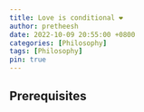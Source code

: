 ```yaml
---
title: Love is conditional ❤️ 
author: pretheesh
date: 2022-10-09 20:55:00 +0800
categories: [Philosophy]
tags: [Philosophy]
pin: true
---
```


## Prerequisites